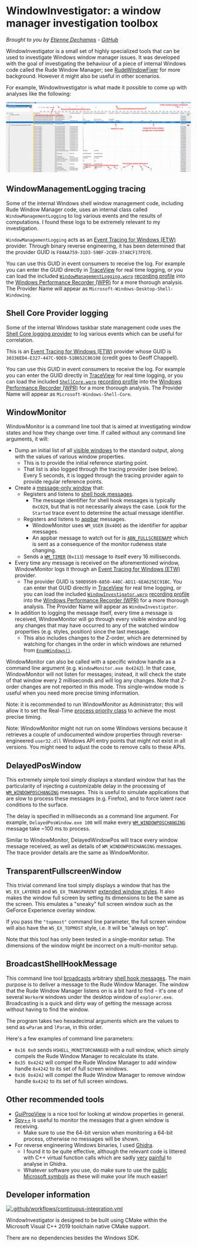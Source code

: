 # WindowInvestigator: a window manager investigation toolbox
*Brought to you by [Etienne Dechamps][] - [GitHub][]*

WindowInvestigator is a small set of highly specialized tools that can be used
to investigate Windows window manager issues. It was developed with the goal of
investigating the behaviour of a piece of internal Windows code called the Rude
Window Manager; see [RudeWindowFixer][] for more background. However it might
also be useful in other scenarios.

For example, WindowInvestigator is what made it possible to come up with
analyses like the following:

![Firefox timeline](firefox-timeline.png)

## WindowManagementLogging tracing

Some of the internal Windows shell window management code, including Rude Window
Manager code, uses an internal class called `WindowManagementLogging` to log
various events and the results of computations. I found these logs to be
extremely relevant to my investigation.

`WindowManagementLogging` acts as an [Event Tracing for Windows (ETW)][]
provider. Through binary reverse engineering, it has been determined that the
provider GUID is `F84AA759-31D3-59BF-2C89-3748CF17FD7E`.

You can use this GUID in event consumers to receive the log. For example you
can enter the GUID directly in [TraceView][] for real time logging, or you can
load the included [`WindowManagementLogging.wprp`][] [recording profile][] into
the [Windows Performance Recorder (WPR)][] for a more thorough analysis. The
Provider Name will appear as `Microsoft-Windows-Desktop-Shell-Windowing`.

## Shell Core Provider logging

Some of the internal Windows taskbar state management code uses the [Shell Core
logging provider][] to log various events which can be useful for correlation.

This is  an [Event Tracing for Windows (ETW)][] provider whose GUID is
`30336ED4-E327-447C-9DE0-51B652C86108` (credit goes to Geoff Chappell).

You can use this GUID in event consumers to receive the log. For example you
can enter the GUID directly in [TraceView][] for real time logging, or you can
load the included [`ShellCore.wprp`][] [recording profile][] into the
[Windows Performance Recorder (WPR)][] for a more thorough analysis. The
Provider Name will appear as `Microsoft-Windows-Shell-Core`.

## WindowMonitor

WindowMonitor is a command line tool that is aimed at investigating window
states and how they change over time. If called without any command line
arguments, it will:

- Dump an initial list of all [visible windows][] to the standard output, along
  with the values of various window properties.
  - This is to provide the initial reference starting point.
  - That list is also logged through the tracing provider (see below). Every
    5 seconds, it is logged through the tracing provider again to provide
    regular reference points.
- Create a [message-only window][] that:
  - Registers and listens to [shell hook messages][].
    - The message identifier for shell hook messages is typically `0xC029`, but
      that is not necessarily always the case. Look for the `Started` trace
      event to determine the actual message identifier.
  - Registers and listens to [appbar][] messages.
    - WindowMonitor uses `WM_USER` (`0x400`) as the identifier for appbar
      messages.
    - An appbar message to watch out for is [`ABN_FULLSCREENAPP`][] which
      is sent as a consequence of the monitor rudeness state changing.
  - Sends a [`WM_TIMER`][] (`0x113`) message to itself every 16 milliseconds.
- Every time any message is received on the aforementioned window, WindowMonitor
  logs it through an [Event Tracing for Windows (ETW)][] provider.
  - The provider GUID is `500D9509-6850-440C-AD11-6EA625EC91BC`. You can enter
    that GUID directly in [TraceView][] for real time logging, or you can load
    the included [`WindowInvestigator.wprp`][] [recording profile][] into the
    [Windows Performance Recorder (WPR)][] for a more thorough analysis. The
    Provider Name will appear as `WindowInvestigator`.
- In addition to logging the message itself, every time a message is received,
  WindowMonitor will go through every visible window and log any changes that
  may have occurred to any of the watched window properties (e.g. styles,
  position) since the last message.
  - This also includes changes to the Z-order, which are determined by watching
    for changes in the order in which windows are returned from
    [`EnumWindows()`][].

WindowMonitor can also be called with a specific window handle as a command line
argument (e.g. `WindowMonitor.exe 0x4242`). In that case, WindowMonitor will not
listen for messages; instead, it will check the state of that window every 2
milliseconds and will log any changes. Note that Z-order changes are not
reported in this mode. This single-window mode is useful when you need more
precise timing information.

Note: it is recommended to run WindowMonitor as Administrator; this will allow
it to set the Real-Time [process priority class][] to achieve the most precise
timing.

Note: WindowMonitor might not run on some Windows versions because it retrieves
a couple of undocumented window properties through reverse-engineered
`user32.dll` Windows API entry points that might not exist in all versions. You
might need to adjust the code to remove calls to these APIs.

## DelayedPosWindow

This extremely simple tool simply displays a standard window that has the
particularity of injecting a customizable delay in the processing of
[`WM_WINDOWPOSCHANGING`][] messages. This is useful to simulate applications
that are slow to process these messages (e.g. Firefox), and to force latent race
conditions to the surface.

The delay is specified in milliseconds as a command line argument. For example,
`DelayedPosWindow.exe 100` will make every [`WM_WINDOWPOSCHANGING`][] message
take ~100 ms to process.

Similar to WindowMonitor, DelayedWindowPos will trace every window message
received, as well as details of `WM_WINDOWPOSCHANGING` messages. The trace
provider details are the same as WindowMonitor.

## TransparentFullscreenWindow

This trivial command line tool simply displays a window that has the
`WS_EX_LAYERED` and `WS_EX_TRANSPARENT` [extended window styles][]. It also
makes the window full screen by setting its dimensions to be the same as the
screen. This emulates a "sneaky" full screen window such as the GeForce
Experience overlay window.

If you pass the `"topmost"` command line parameter, the full screen window will
also have the `WS_EX_TOPMOST` style, i.e. it will be "always on top".

Note that this tool has only been tested in a single-monitor setup. The
dimensions of the window might be incorrect on a multi-monitor setup.

## BroadcastShellHookMessage

This command line tool [broadcasts][] arbitrary [shell hook messages][]. The
main purpose is to deliver a message to the Rude Window Manager. The window that
the Rude Window Manager listens on is a bit hard to find - it's one of several
`WorkerW` windows under the desktop window of `explorer.exe`. Broadcasting is a
quick and dirty way of getting the message across without having to find the
window.

The program takes two hexadecimal arguments which are the values to send as
`wParam` and `lParam`, in this order.

Here's a few examples of command line parameters:

- `0x16 0x0` sends `HSHELL_MONITORCHANGED` with a null window, which simply
  compels the Rude Window Manager to recalculate its state.
- `0x35 0x4242` will compel the Rude Window Manager to add window handle
  `0x4242` to its set of full screen windows.
- `0x36 0x4242` will compel the Rude Window Manager to remove window handle
  `0x4242` to its set of full screen windows.

## Other recommended tools

- [GuiPropView][] is a nice tool for looking at window properties in general.
- [Spy++][] is useful to monitor the messages that a given window is receiving.
  - Make sure to use the 64-bit version when monitoring a 64-bit process,
    otherwise no messages will be shown.
- For reverse engineering Windows binaries, I used [Ghidra][].
  - I found it to be quite effective, although the relevant code is littered
    with C++ virtual function calls which are sadly [very][ghidrav1]
    [painful][ghidrav2] to analyse in Ghidra.
  - Whatever software you use, do make sure to use the [public Microsoft
    symbols][] as these will make your life much easier!

## Developer information

[![.github/workflows/continuous-integration.yml](https://github.com/dechamps/WindowInvestigator/actions/workflows/continuous-integration.yml/badge.svg)](https://github.com/dechamps/WindowInvestigator/actions/workflows/continuous-integration.yml)

WindowInvestigator is designed to be built using CMake within the Microsoft
Visual C++ 2019 toolchain native CMake support.

There are no dependencies besides the Windows SDK.

[`ABN_FULLSCREENAPP`]: https://docs.microsoft.com/en-us/windows/win32/shell/abn-fullscreenapp
[appbar]: https://docs.microsoft.com/en-us/windows/win32/shell/application-desktop-toolbars
[broadcasts]: https://docs.microsoft.com/en-us/windows/win32/api/winuser/nf-winuser-broadcastsystemmessage
[Etienne Dechamps]: mailto:etienne@edechamps.fr
[`EnumWindows()`]: https://docs.microsoft.com/en-us/windows/win32/api/winuser/nf-winuser-enumwindows
[Event Tracing for Windows (ETW)]: https://docs.microsoft.com/en-us/windows/win32/etw/about-event-tracing
[extended window styles]: https://docs.microsoft.com/en-us/windows/win32/winmsg/extended-window-styles
[GitHub]: https://github.com/dechamps/WindowInvestigator
[Ghidra]: https://ghidra-sre.org/
[ghidrav1]: https://github.com/NationalSecurityAgency/ghidra/issues/516
[ghidrav2]: https://github.com/NationalSecurityAgency/ghidra/issues/573
[GuiPropView]: https://www.nirsoft.net/utils/gui_prop_view.html
[message-only window]: https://docs.microsoft.com/en-us/windows/win32/winmsg/window-features#message-only-windows
[process priority class]: https://docs.microsoft.com/en-us/windows/win32/procthread/scheduling-priorities#priority-class
[public Microsoft symbols]: https://docs.microsoft.com/en-us/windows-hardware/drivers/debugger/microsoft-public-symbols
[recording profile]: https://docs.microsoft.com/en-us/windows-hardware/test/wpt/authoring-recording-profiles
[RudeWindowFixer]: https://github.com/dechamps/RudeWindowFixer
[`ShellCore.wprp`]: ShellCore.wprp
[Shell Core logging provider]: https://www.geoffchappell.com/notes/windows/shell/events/core.htm
[shell hook messages]: https://docs.microsoft.com/en-us/windows/win32/api/winuser/nf-winuser-registershellhookwindow
[TraceView]: https://docs.microsoft.com/en-us/windows-hardware/drivers/devtest/traceview
[Spy++]: https://docs.microsoft.com/en-us/visualstudio/debugger/spy-increment-help
[visible windows]: https://docs.microsoft.com/en-us/windows/win32/winmsg/window-features#window-visibility
[`WindowManagementLogging.wprp`]: WindowManagementLogging.wprp
[`WindowInvestigator.wprp`]: WindowInvestigator.wprp
[Windows Performance Recorder (WPR)]: https://docs.microsoft.com/en-us/windows-hardware/test/wpt/windows-performance-recorder
[`WM_TIMER`]: https://docs.microsoft.com/en-us/windows/win32/winmsg/wm-timer
[`WM_WINDOWPOSCHANGING`]: https://docs.microsoft.com/en-us/windows/win32/winmsg/wm-windowposchanging
